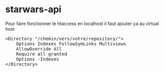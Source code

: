# starwars-api

Pour faire fonctionner le htaccess en localhost il faut ajouter ça au virtual host
<pre>
&lt;Directory "/chemin/vers/votre/repository/"&gt;
	Options Indexes FollowSymLinks Multiviews
	AllowOverride All
	Require all granted
	Options -Indexes
&lt;/Directory&gt;
</pre>
